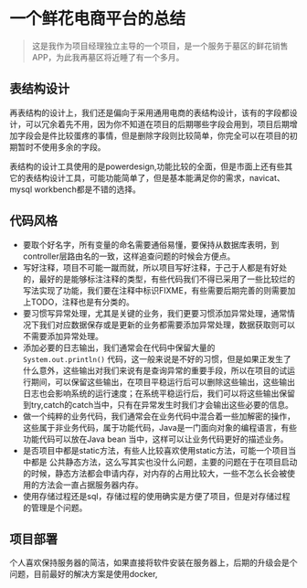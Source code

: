 # 一个鲜花电商平台的总结

> 这是我作为项目经理独立主导的一个项目，是一个服务于墓区的鲜花销售APP，为此我再墓区将近睡了有一个多月。

## 表结构设计

再表结构的设计上，我们还是偏向于采用通用电商的表结构设计，该有的字段都设计，可以冗余着先不用，因为你不知道在项目的后期哪些字段会用到，项目后期增加字段会是件比较蛋疼的事情，但是删除字段则比较简单，你完全可以在项目的初期暂时不使用多余的字段。

表结构的设计工具使用的是powerdesign,功能比较的全面，但是市面上还有些其它的表结构设计工具，可能功能简单了，但是基本能满足你的需求，navicat、mysql workbench都是不错的选择。

## 代码风格

- 要取个好名字，所有变量的命名需要通俗易懂，要保持从数据库表明，到controller层路由名的一致，这样追查问题的时候会方便点。
- 写好注释，项目不可能一蹴而就，所以项目写好注释，于己于人都是有好处的，最好的是能够标注注释的类型，有些代码我们不得已采用了一些比较烂的写法实现了功能，我们要在注释中标识FIXME，有些需要后期完善的则需要加上TODO，注释也是有分类的。
- 要习惯写异常处理，尤其是关键的业务，我们更要习惯添加异常处理，通常情况下我们对应数据保存或是更新的业务都需要添加异常处理，数据获取则可以不需要添加异常处理。
- 添加必要的日志输出，我们通常会在代码中保留大量的 ````System.out.println()```` 代码，这一般来说是不好的习惯，但是如果正发生了什么意外，这些输出对我们来说有是查询异常的重要手段，所以在项目的试运行期间，可以保留这些输出，在项目平稳运行后可以删除这些输出，这些输出日志也会影响系统的运行速度；在系统平稳运行后，我们可以将这些输出保留到try,catch的catch当中，只有在异常发生时我们才会输出这些必要的信息。
- 做一个纯粹的业务代码，我们通常会在业务代码中混合着一些加解密的操作，这些属于非业务代码，属于功能代码，Java是一门面向对象的编程语言，有些功能代码可以放在Java bean 当中，这样可以让业务代码更好的描述业务。
- 是否项目中都是static方法，有些人比较喜欢使用static方法，可能一个项目当中都是 公共静态方法，这么写其实也没什么问题，主要的问题在于在项目启动的时候，静态方法都会申请内存，对内存的占用比较大，一些不怎么长会被使用的方法会一直占据服务器内存。
- 使用存储过程还是sql，存储过程的使用确实是方便了项目，但是对存储过程的管理是个问题。

## 项目部署

个人喜欢保持服务器的简洁，如果直接将软件安装在服务器上，后期的升级会是个问题，目前最好的解决方案是使用docker,